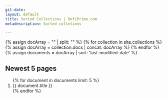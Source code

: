 ```yaml
---
git-date: 
layout: default
title: Sorted Collections | DefiPrime.com
metadescription: Sorted colletions

---
```


<section>
    {% assign docArray = "" | split: "" %}
    {% for collection in site.collections %}
        {% assign docArray = collection.docs | concat: docArray %}
    {% endfor %}
    {% assign documents = docArray | sort: 'last-modified-date' %}
    <h2>Newest 5 pages</h2>
    <ol>
    {% for document in documents limit: 5 %}
        <li>{{ document.title }}</li>
    {% endfor %}
    </ol>
</section>